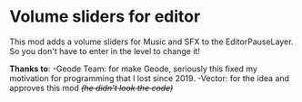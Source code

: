 # <cy>Volume sliders for editor</c>

This mod adds a volume sliders for Music and SFX to the EditorPauseLayer. So you don't have to enter in the level to change it!

**Thanks to**:
-<cp>Geode Team</c>: for make Geode, seriously this fixed my motivation for programming that I lost since 2019.
-<cb>Vector</c>: for the idea and approves this mod ~~*<cx>(he didn't look the code)</c>*~~